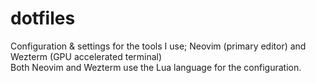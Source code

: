 # dotfiles
Configuration &amp; settings for the tools I use; Neovim (primary editor) and Wezterm (GPU accelerated terminal)\
Both Neovim and Wezterm use the Lua language for the configuration. 
